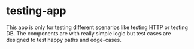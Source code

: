 # testing-app
This app is only for testing different scenarios like testing HTTP or testing DB. The components are with really simple logic but test cases are designed to test happy paths and edge-cases.
